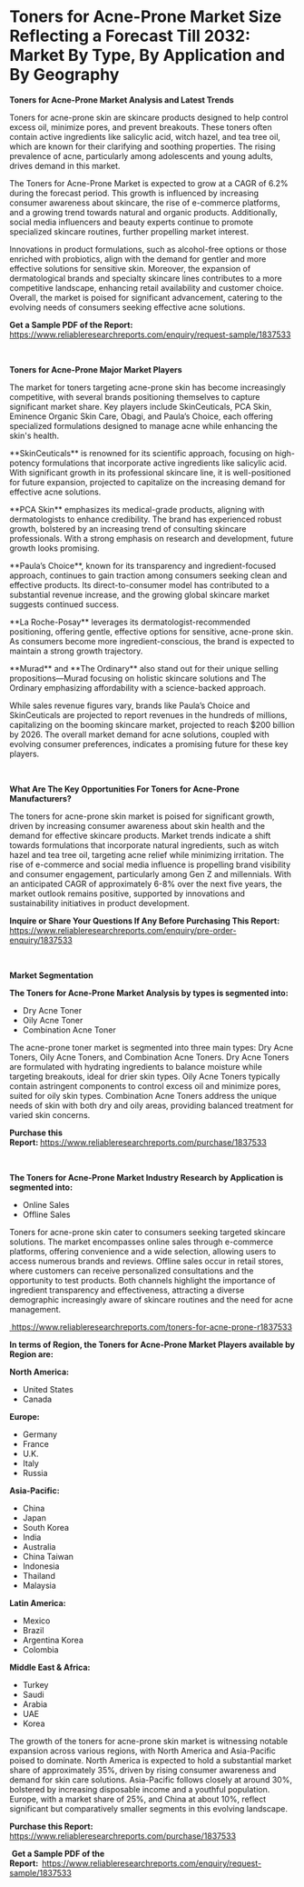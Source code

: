 <p><h1>Toners for Acne-Prone Market Size Reflecting a Forecast Till 2032: Market By Type, By Application and By Geography</h1></p><p><strong>Toners for Acne-Prone Market Analysis and Latest Trends</strong></p>
<p><p>Toners for acne-prone skin are skincare products designed to help control excess oil, minimize pores, and prevent breakouts. These toners often contain active ingredients like salicylic acid, witch hazel, and tea tree oil, which are known for their clarifying and soothing properties. The rising prevalence of acne, particularly among adolescents and young adults, drives demand in this market. </p><p>The Toners for Acne-Prone Market is expected to grow at a CAGR of 6.2% during the forecast period. This growth is influenced by increasing consumer awareness about skincare, the rise of e-commerce platforms, and a growing trend towards natural and organic products. Additionally, social media influencers and beauty experts continue to promote specialized skincare routines, further propelling market interest. </p><p>Innovations in product formulations, such as alcohol-free options or those enriched with probiotics, align with the demand for gentler and more effective solutions for sensitive skin. Moreover, the expansion of dermatological brands and specialty skincare lines contributes to a more competitive landscape, enhancing retail availability and customer choice. Overall, the market is poised for significant advancement, catering to the evolving needs of consumers seeking effective acne solutions.</p></p>
<p><strong>Get a Sample PDF of the Report:&nbsp;</strong> <a href="https://www.reliableresearchreports.com/enquiry/request-sample/1837533?utm_campaign=118&utm_medium=2&utm_source=Github&utm_content=ia&utm_term=15042025&utm_id=toners-for-acne-prone">https://www.reliableresearchreports.com/enquiry/request-sample/1837533</a></p>
<p>&nbsp;</p>
<p><strong>Toners for Acne-Prone Major Market Players</strong></p>
<p><p>The market for toners targeting acne-prone skin has become increasingly competitive, with several brands positioning themselves to capture significant market share. Key players include SkinCeuticals, PCA Skin, Eminence Organic Skin Care, Obagi, and Paula’s Choice, each offering specialized formulations designed to manage acne while enhancing the skin's health.</p><p>**SkinCeuticals** is renowned for its scientific approach, focusing on high-potency formulations that incorporate active ingredients like salicylic acid. With significant growth in its professional skincare line, it is well-positioned for future expansion, projected to capitalize on the increasing demand for effective acne solutions.</p><p>**PCA Skin** emphasizes its medical-grade products, aligning with dermatologists to enhance credibility. The brand has experienced robust growth, bolstered by an increasing trend of consulting skincare professionals. With a strong emphasis on research and development, future growth looks promising.</p><p>**Paula’s Choice**, known for its transparency and ingredient-focused approach, continues to gain traction among consumers seeking clean and effective products. Its direct-to-consumer model has contributed to a substantial revenue increase, and the growing global skincare market suggests continued success.</p><p>**La Roche-Posay** leverages its dermatologist-recommended positioning, offering gentle, effective options for sensitive, acne-prone skin. As consumers become more ingredient-conscious, the brand is expected to maintain a strong growth trajectory.</p><p>**Murad** and **The Ordinary** also stand out for their unique selling propositions—Murad focusing on holistic skincare solutions and The Ordinary emphasizing affordability with a science-backed approach.</p><p>While sales revenue figures vary, brands like Paula’s Choice and SkinCeuticals are projected to report revenues in the hundreds of millions, capitalizing on the booming skincare market, projected to reach $200 billion by 2026. The overall market demand for acne solutions, coupled with evolving consumer preferences, indicates a promising future for these key players.</p></p>
<p>&nbsp;</p>
<p><strong>What Are The Key Opportunities For Toners for Acne-Prone Manufacturers?</strong></p>
<p><p>The toners for acne-prone skin market is poised for significant growth, driven by increasing consumer awareness about skin health and the demand for effective skincare products. Market trends indicate a shift towards formulations that incorporate natural ingredients, such as witch hazel and tea tree oil, targeting acne relief while minimizing irritation. The rise of e-commerce and social media influence is propelling brand visibility and consumer engagement, particularly among Gen Z and millennials. With an anticipated CAGR of approximately 6-8% over the next five years, the market outlook remains positive, supported by innovations and sustainability initiatives in product development.</p></p>
<p><strong>Inquire or Share Your Questions If Any Before Purchasing This Report:</strong> <a href="https://www.reliableresearchreports.com/enquiry/pre-order-enquiry/1837533?utm_campaign=118&utm_medium=2&utm_source=Github&utm_content=ia&utm_term=15042025&utm_id=toners-for-acne-prone">https://www.reliableresearchreports.com/enquiry/pre-order-enquiry/1837533</a></p>
<p>&nbsp;</p>
<p><strong>Market Segmentation</strong></p>
<p><strong>The Toners for Acne-Prone Market Analysis by types is segmented into:</strong></p>
<p><ul><li>Dry Acne Toner</li><li>Oily Acne Toner</li><li>Combination Acne Toner</li></ul></p>
<p><p>The acne-prone toner market is segmented into three main types: Dry Acne Toners, Oily Acne Toners, and Combination Acne Toners. Dry Acne Toners are formulated with hydrating ingredients to balance moisture while targeting breakouts, ideal for drier skin types. Oily Acne Toners typically contain astringent components to control excess oil and minimize pores, suited for oily skin types. Combination Acne Toners address the unique needs of skin with both dry and oily areas, providing balanced treatment for varied skin concerns.</p></p>
<p><strong>Purchase this Report:&nbsp;</strong><a href="https://www.reliableresearchreports.com/purchase/1837533?utm_campaign=118&utm_medium=2&utm_source=Github&utm_content=ia&utm_term=15042025&utm_id=toners-for-acne-prone">https://www.reliableresearchreports.com/purchase/1837533</a></p>
<p>&nbsp;</p>
<p><strong>The Toners for Acne-Prone Market Industry Research by Application is segmented into:</strong></p>
<p><ul><li>Online Sales</li><li>Offline Sales</li></ul></p>
<p><p>Toners for acne-prone skin cater to consumers seeking targeted skincare solutions. The market encompasses online sales through e-commerce platforms, offering convenience and a wide selection, allowing users to access numerous brands and reviews. Offline sales occur in retail stores, where customers can receive personalized consultations and the opportunity to test products. Both channels highlight the importance of ingredient transparency and effectiveness, attracting a diverse demographic increasingly aware of skincare routines and the need for acne management.</p></p>
<p><a href="https://www.reliableresearchreports.com/toners-for-acne-prone-r1837533?utm_campaign=118&utm_medium=2&utm_source=Github&utm_content=ia&utm_term=15042025&utm_id=toners-for-acne-prone">&nbsp;https://www.reliableresearchreports.com/toners-for-acne-prone-r1837533</a></p>
<p><strong>In terms of Region, the Toners for Acne-Prone Market Players available by Region are:</strong></p>
<p>
    <p> <strong> North America: </strong>
        <ul>
            <li>United States</li>
            <li>Canada</li>
        </ul>
        </p> 
    <p> <strong> Europe: </strong>
        <ul>
            <li>Germany</li>
            <li>France</li>
            <li>U.K.</li>
            <li>Italy</li>
            <li>Russia</li>
        </ul>
        </p> 
    <p> <strong> Asia-Pacific: </strong>
        <ul>
            <li>China</li>
            <li>Japan</li>
            <li>South Korea</li>
            <li>India</li>
            <li>Australia</li>
            <li>China Taiwan</li>
            <li>Indonesia</li>
            <li>Thailand</li>
            <li>Malaysia</li>
        </ul>
        </p> 
    <p> <strong> Latin America: </strong>
        <ul>
            <li>Mexico</li>
            <li>Brazil</li>
            <li>Argentina Korea</li>
            <li>Colombia</li>
        </ul>
        </p> 
    <p> <strong> Middle East & Africa: </strong>
        <ul>
            <li>Turkey</li>
            <li>Saudi</li>
            <li>Arabia</li>
            <li>UAE</li>
            <li>Korea</li>
        </ul>
    </p>
    </p>
<p><p>The growth of the toners for acne-prone skin market is witnessing notable expansion across various regions, with North America and Asia-Pacific poised to dominate. North America is expected to hold a substantial market share of approximately 35%, driven by rising consumer awareness and demand for skin care solutions. Asia-Pacific follows closely at around 30%, bolstered by increasing disposable income and a youthful population. Europe, with a market share of 25%, and China at about 10%, reflect significant but comparatively smaller segments in this evolving landscape.</p></p>
<p><strong>Purchase this Report: </strong><a href="https://www.reliableresearchreports.com/purchase/1837533?utm_campaign=118&utm_medium=2&utm_source=Github&utm_content=ia&utm_term=15042025&utm_id=toners-for-acne-prone">https://www.reliableresearchreports.com/purchase/1837533</a></p>
<p>&nbsp;<strong>Get a Sample PDF of the Report:&nbsp;&nbsp;</strong><a href="https://www.reliableresearchreports.com/enquiry/request-sample/1837533?utm_campaign=118&utm_medium=2&utm_source=Github&utm_content=ia&utm_term=15042025&utm_id=toners-for-acne-prone">https://www.reliableresearchreports.com/enquiry/request-sample/1837533</a></p>
<p><strong></strong></p>
<p><p></p><p></p><p></p></p>